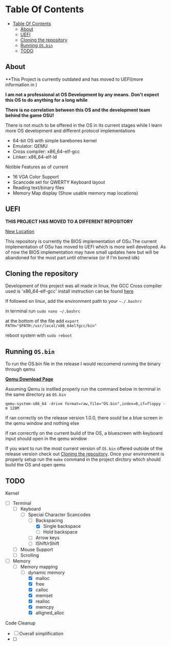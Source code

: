 # Table Of Contents

- [Table Of Contents](#table-of-contents)
  - [About](#about)
  - [UEFI](#uefi)
  - [Cloning the repository](#cloning-the-repository)
  - [Running `OS.bin`](#running-osbin)
  - [TODO](#todo)

## About

**This Project is currently outdated and has moved to UEFI(more information in )

**I am not a professional at OS Development by any means.**
**Don't expect this OS to do anything for a long while**

**There is no correlation between this OS and the development team behind the game OSU!**

There is not much to be offered in the OS in its current stages while I learn more OS development and different protocol implementations

- 64-bit OS with simple barebones kernel
- Emulator: QEMU
- Cross compiler: x86_64-elf-gcc
- Linker: x86_64-elf-ld

Notible Features as of current

- 16 VGA Color Support
- Scancode set for QWERTY Keyboard layout
- Reading text/binary files
- Memory Map display (Show usable memory map locations)

## UEFI

**THIS PROJECT HAS MOVED TO A DIFFERENT REPOSITORY**

[New Location](https://github.com/Lt1Gt0/OSu)

This repository is currently the BIOS implementation of OSu.The current implementation of OSu has moved to UEFI which is more well developed. As of now the BIOS implementation may have small updates here but will be abandoned for the most part until otherwise (or if I'm bored idk)

## Cloning the repository

Development of this project was all made in linux, the GCC Cross compiler used is 'x86_64-elf-gcc' install instruction can be found [here](https://github.com/Absurdponcho/GCCBuildCommands)

If followed on linux, add the environment path to your `~./.bashrc`
  
  in terminal run `sudo nano ~/.bashrc`
  
  at the bottom of the file add `export PATH="$PATH:/usr/local/x86_64elfgcc/bin"`
  
  reboot system with `sudo reboot`

## Running `OS.bin`

To run the OS.bin file in the release I would reccomend running the binary through qemu

**[Qemu Download Page](https://www.qemu.org/download/)**

Assuming Qemu is instlled properly run the command below in terminal in the same directory as `OS.bin`

`qemu-system-x86_64 -drive format=raw,file="OS.bin",index=0,if=floppy -m 128M`

If ran correctly on the release version 1.0.0, there sould be a blue screen in the qemu window and nothing else

If ran correcrtly on the current build of the OS, a bluescreen with keyboard input should open in the qemu window

If you want to run the most current version of `OS.bin` offered outside of the release version check out [Cloning the repository](#cloning-the-repository). Once your environment is properly setup run the `make` command in the project dirctory which should build the OS and open qemu

## TODO

Kernel

- [ ] Terminal
  - [ ] Keyboard
    - [ ] Special Character Scancodes
      - [ ] Backspacing
        - [X] Single backspace
        - [ ] Hold backspace
      - [ ] Arrow keys
      - [ ] lShift/rShift
  - [ ] Mouse Support
  - [ ] Scrolling
- [ ] Memory
  - [ ] Memory mapping
    - [ ] dynamic memory
      - [X] malloc
      - [X] free
      - [X] calloc
      - [X] memset
      - [X] realloc
      - [X] memcpy
      - [X] alligned_alloc

Code Cleanup
- [ ] Overall simplification
- [ ] 